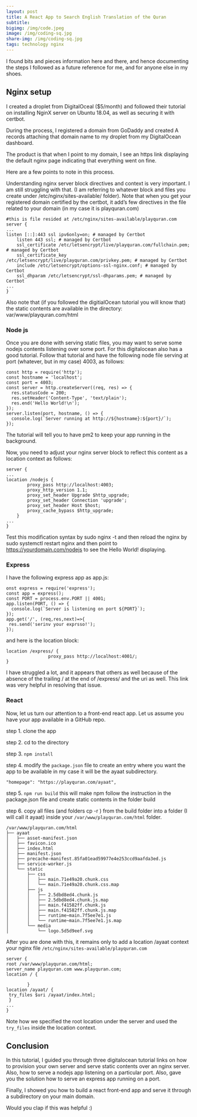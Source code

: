 ```yaml
---
layout: post
title: A React App to Search English Translation of the Quran
subtitle: 
bigimg: /img/code.jpeg
image: /img/coding-sq.jpg
share-img: /img/coding-sq.jpg
tags: technology nginx
---
```

I found bits and pieces information here and there, and hence documenting the steps I followed as a future reference for me, and for anyone else in my shoes.

## Nginx setup
I created a droplet from DigitalOceal ($5/month) and followed their tutorial on installing NginX server on Ubuntu 18.04, as well as securing it with certbot.

During the process, I registered a domain from GoDaddy and created A records attaching that domain name to my droplet from my DigitalOcean dashboard.

The product is that when I point to my domain, I see an https link displaying the default nginx page indicating that everything went on fine.

Here are a few points to note in this process.

Understanding nginx server block directives and context is very important. I am still struggling with that. (I am referring to whatever block and files you create under /etc/nginx/sites-available/ folder). Note that when you get your registered domain certified by the certbot, it add’s few directives in the file related to your domain (in my case it is playquran.com)

```
#this is file resided at /etc/nginx/sites-available/playquran.com
server {
...
listen [::]:443 ssl ipv6only=on; # managed by Certbot
    listen 443 ssl; # managed by Certbot
    ssl_certificate /etc/letsencrypt/live/playquran.com/fullchain.pem; # managed by Certbot
    ssl_certificate_key /etc/letsencrypt/live/playquran.com/privkey.pem; # managed by Certbot
    include /etc/letsencrypt/options-ssl-nginx.conf; # managed by Certbot
    ssl_dhparam /etc/letsencrypt/ssl-dhparams.pem; # managed by Certbot
...
}
```

Also note that (if you followed the digitialOcean tutorial you will know that) the static contents are available in the directory: var/www/playquran.com/html

### Node js
Once you are done with serving static files, you may want to serve some nodejs contents listening over some port. For this digitalocean also has a good tutorial. Follow that tutorial and have the following node file serving at port (whatever, but in my case) 4003, as follows:

```
const http = require('http');
const hostname = 'localhost';
const port = 4003;
const server = http.createServer((req, res) => {
  res.statusCode = 200;
  res.setHeader('Content-Type', 'text/plain');
  res.end('Hello World!\n');
});
server.listen(port, hostname, () => {
  console.log(`Server running at http://${hostname}:${port}/`);
});
```

The tutorial will tell you to have pm2 to keep your app running in the background.

Now, you need to adjust your nginx server block to reflect this content as a location context as follows:

```
server {
...
location /nodejs {
        proxy_pass http://localhost:4003;
        proxy_http_version 1.1;
        proxy_set_header Upgrade $http_upgrade;
        proxy_set_header Connection 'upgrade';
        proxy_set_header Host $host;
        proxy_cache_bypass $http_upgrade;
    }
...
}
```

Test this modification syntax by sudo nginx -t and then reload the nginx by sudo systemctl restart nginx and then point to https://yourdomain.com/nodejs to see the Hello World! displaying.

### Express
I have the following express app as app.js:

```
onst express = require('express');
const app = express();
const PORT = process.env.PORT || 4001;
app.listen(PORT, () => {
  console.log(`Server is listening on port ${PORT}`);
});
app.get('/', (req,res,next)=>{
 res.send('serinv your exprsso!');
});
```

and here is the location block:

```
location /express/ {
                proxy_pass http://localhost:4001/;
}
```

I have struggled a lot, and it appears that others as well because of the absence of the trailing / at the end of /express/ and the uri as well. This link was very helpful in resolving that issue.

### React
Now, let us turn our attention to a front-end react app. Let us assume you have your app available in a GitHub repo.

step 1. clone the app

step 2. cd to the directory

step 3. `npm install`

step 4. modify the `package.json` file to create an entry where you want the app to be available in my case it will be the ayaat subdirectory.

```
"homepage": "https://playquran.com/ayaat",
```
step 5. `npm run build` this will make npm follow the instruction in the package.json file and create static contents in the folder build

step 6. copy all files (and folders cp -r ) from the build folder into a folder (I will call it ayaat) inside your `/var/www/playquran.com/html` folder.

```
/var/www/playquran.com/html
├── ayaat
│   ├── asset-manifest.json
│   ├── favicon.ico
│   ├── index.html
│   ├── manifest.json
│   ├── precache-manifest.85fa01ead59977e4e253ccd9aafda3ed.js
│   ├── service-worker.js
│   └── static
│       ├── css
│       │   ├── main.71e49a20.chunk.css
│       │   └── main.71e49a20.chunk.css.map
│       ├── js
│       │   ├── 2.5dbd8ed4.chunk.js
│       │   ├── 2.5dbd8ed4.chunk.js.map
│       │   ├── main.f41582ff.chunk.js
│       │   ├── main.f41582ff.chunk.js.map
│       │   ├── runtime~main.7f5ee7e1.js
│       │   └── runtime~main.7f5ee7e1.js.map
│       └── media
│           └── logo.5d5d9eef.svg

```

After you are done with this, it remains only to add a location /ayaat context your nginx file `/etc/nginx/sites-available/playquran.com`

```
server {
root /var/www/playquran.com/html;
server_name playquran.com www.playquran.com;
location / {

        }
location /ayaat/ {
 try_files $uri /ayaat/index.html;
 }
...
}
```

Note how we specified the root location under the server and used the `try_files` inside the location context.

## Conclusion
In this tutorial, I guided you through three digitalocean tutorial links on how to provision your own server and serve static contents over an nginx server. Also, how to serve a nodejs app listening on a particular port. Also, gave you the solution how to serve an express app running on a port.

Finally, I showed you how to build a react front-end app and serve it through a subdirectory on your main domain.

Would you clap if this was helpful :)